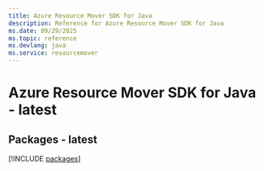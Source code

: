 ```yaml
---
title: Azure Resource Mover SDK for Java
description: Reference for Azure Resource Mover SDK for Java
ms.date: 09/29/2025
ms.topic: reference
ms.devlang: java
ms.service: resourcemover
---
```

# Azure Resource Mover SDK for Java - latest
## Packages - latest
[!INCLUDE [packages](resource-mover-index.md)]